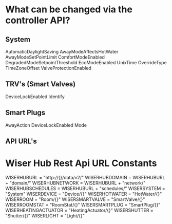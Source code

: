 # What can be changed via the controller API?

## System

AutomaticDaylightSaving
AwayModeAffectsHotWater
AwayModeSetPointLimit
ComfortModeEnabled
DegradedModeSetpointThreshold
EcoModeEnabled
UnixTime
OverrideType
TimeZoneOffset
ValveProtectionEnabled

## TRV's (Smart Valves)

DeviceLockEnabled
Identify

## Smart Plugs

AwayAction
DeviceLockEnabled
Mode

## API URL's

# Wiser Hub Rest Api URL Constants
WISERHUBURL = "http://{}/data/v2/"
WISERHUBDOMAIN = WISERHUBURL + "domain/"
WISERHUBNETWORK = WISERHUBURL + "network/"
WISERHUBSCHEDULES = WISERHUBURL + "schedules/"
WISERSYSTEM = "System"
WISERDEVICE = "Device/{}"
WISERHOTWATER = "HotWater/{}"
WISERROOM = "Room/{}"
WISERSMARTVALVE = "SmartValve/{}"
WISERROOMSTAT = "RoomStat/{}"
WISERSMARTPLUG = "SmartPlug/{}"
WISERHEATINGACTUATOR = "HeatingActuator/{}"
WISERSHUTTER = "Shutter/{}"
WISERLIGHT = "Light/{}"